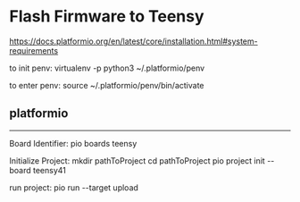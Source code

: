 # Flash Firmware to Teensy

https://docs.platformio.org/en/latest/core/installation.html#system-requirements

to init penv:
virtualenv -p python3 ~/.platformio/penv

to enter penv:
source ~/.platformio/penv/bin/activate

## platformio
----------

Board Identifier:
pio boards teensy

Initialize Project:
mkdir pathToProject
cd pathToProject
pio project init --board teensy41

run project:
pio run --target upload